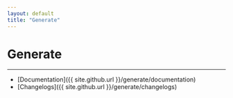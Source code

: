 ```yaml
---
layout: default
title: "Generate"
---
```


# Generate
---

* [Documentation]({{ site.github.url }}/generate/documentation)
* [Changelogs]({{ site.github.url }}/generate/changelogs)
